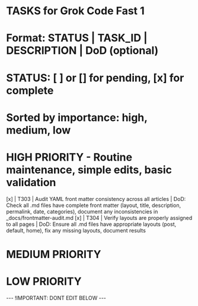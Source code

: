 # TASKS for Grok Code Fast 1
# Format: STATUS | TASK_ID | DESCRIPTION | DoD (optional)
# STATUS: [ ] or [] for pending, [x] for complete
# Sorted by importance: high, medium, low

# HIGH PRIORITY - Routine maintenance, simple edits, basic validation
[x] | T303 | Audit YAML front matter consistency across all articles | DoD: Check all .md files have complete front matter (layout, title, description, permalink, date, categories), document any inconsistencies in _docs/frontmatter-audit.md
[x] | T304 | Verify layouts are properly assigned to all pages | DoD: Ensure all .md files have appropriate layouts (post, default, home), fix any missing layouts, document results

# MEDIUM PRIORITY

# LOW PRIORITY

--- !IMPORTANT: DONT EDIT BELOW ---
